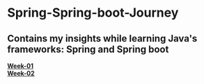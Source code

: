 # Spring-Spring-boot-Journey
## Contains my insights while learning Java's frameworks: Spring and Spring boot 

[**Week-01**](https://springandspringboot.hashnode.dev/spring-and-spring-boot-journey)<br/>
[**Week-02**](https://springandspringboot.hashnode.dev/spring-and-spring-boot-journey-1)

